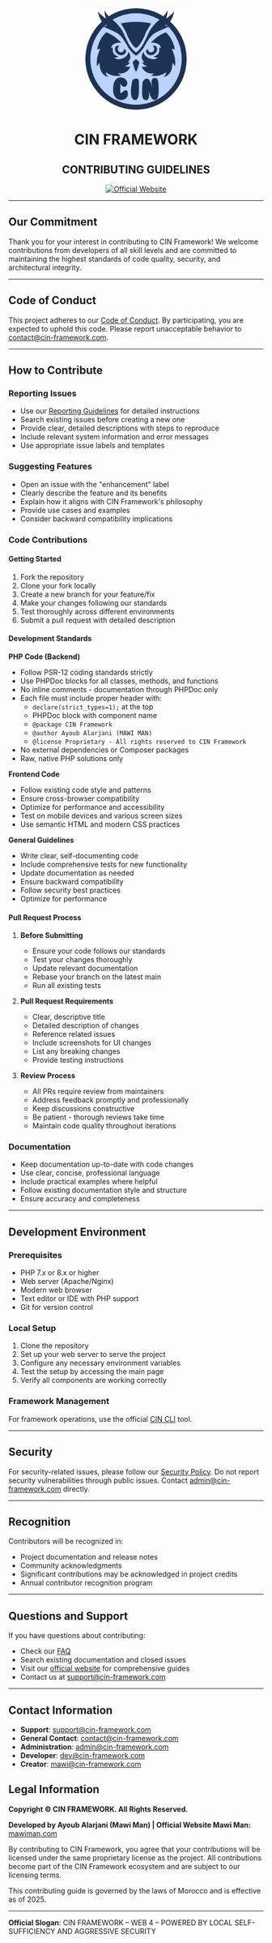 <div align="center">
  <img src="assets/img/CIN.svg" alt="CIN Framework Logo" width="200" height="200">
</div>

<h1 align="center">CIN FRAMEWORK</h1>
<h2 align="center">CONTRIBUTING GUIDELINES</h2>

<div align="center">

[![Official Website](https://img.shields.io/badge/Official_Website-www.cin--framework.com-dc2626?style=for-the-badge)](https://www.cin-framework.com)

</div>

---

## Our Commitment

Thank you for your interest in contributing to CIN Framework! We welcome contributions from developers of all skill levels and are committed to maintaining the highest standards of code quality, security, and architectural integrity.

---

## Code of Conduct

This project adheres to our [Code of Conduct](CODE_OF_CONDUCT.md). By participating, you are expected to uphold this code. Please report unacceptable behavior to [contact@cin-framework.com](mailto:contact@cin-framework.com).

---

## How to Contribute

### Reporting Issues

- Use our [Reporting Guidelines](https://www.cin-framework.com/p/0.html?page=reporting_guidelines) for detailed instructions
- Search existing issues before creating a new one
- Provide clear, detailed descriptions with steps to reproduce
- Include relevant system information and error messages
- Use appropriate issue labels and templates

### Suggesting Features

- Open an issue with the "enhancement" label
- Clearly describe the feature and its benefits
- Explain how it aligns with CIN Framework's philosophy
- Provide use cases and examples
- Consider backward compatibility implications

### Code Contributions

#### Getting Started

1. Fork the repository
2. Clone your fork locally
3. Create a new branch for your feature/fix
4. Make your changes following our standards
5. Test thoroughly across different environments
6. Submit a pull request with detailed description

#### Development Standards

**PHP Code (Backend)**
- Follow PSR-12 coding standards strictly
- Use PHPDoc blocks for all classes, methods, and functions
- No inline comments - documentation through PHPDoc only
- Each file must include proper header with:
  - `declare(strict_types=1);` at the top
  - PHPDoc block with component name
  - `@package CIN Framework`
  - `@author Ayoub Alarjani (MAWI MAN)`
  - `@license Proprietary - All rights reserved to CIN Framework`
- No external dependencies or Composer packages
- Raw, native PHP solutions only

**Frontend Code**
- Follow existing code style and patterns
- Ensure cross-browser compatibility
- Optimize for performance and accessibility
- Test on mobile devices and various screen sizes
- Use semantic HTML and modern CSS practices

**General Guidelines**
- Write clear, self-documenting code
- Include comprehensive tests for new functionality
- Update documentation as needed
- Ensure backward compatibility
- Follow security best practices
- Optimize for performance

#### Pull Request Process

1. **Before Submitting**
   - Ensure your code follows our standards
   - Test your changes thoroughly
   - Update relevant documentation
   - Rebase your branch on the latest main
   - Run all existing tests

2. **Pull Request Requirements**
   - Clear, descriptive title
   - Detailed description of changes
   - Reference related issues
   - Include screenshots for UI changes
   - List any breaking changes
   - Provide testing instructions

3. **Review Process**
   - All PRs require review from maintainers
   - Address feedback promptly and professionally
   - Keep discussions constructive
   - Be patient - thorough reviews take time
   - Maintain code quality throughout iterations

### Documentation

- Keep documentation up-to-date with code changes
- Use clear, concise, professional language
- Include practical examples where helpful
- Follow existing documentation style and structure
- Ensure accuracy and completeness

---

## Development Environment

### Prerequisites

- PHP 7.x or 8.x or higher
- Web server (Apache/Nginx)
- Modern web browser
- Text editor or IDE with PHP support
- Git for version control

### Local Setup

1. Clone the repository
2. Set up your web server to serve the project
3. Configure any necessary environment variables
4. Test the setup by accessing the main page
5. Verify all components are working correctly

### Framework Management

For framework operations, use the official [CIN CLI](https://github.com/cin-framework/cin-cli) tool.

---

## Security

For security-related issues, please follow our [Security Policy](SECURITY.md). Do not report security vulnerabilities through public issues. Contact [admin@cin-framework.com](mailto:admin@cin-framework.com) directly.

---

## Recognition

Contributors will be recognized in:
- Project documentation and release notes
- Community acknowledgments
- Significant contributions may be acknowledged in project credits
- Annual contributor recognition program

---

## Questions and Support

If you have questions about contributing:

- Check our [FAQ](https://www.cin-framework.com/p/0.html?page=faq)
- Search existing documentation and closed issues
- Visit our [official website](https://www.cin-framework.com) for comprehensive guides
- Contact us at [support@cin-framework.com](mailto:support@cin-framework.com)

---

## Contact Information

- **Support**: [support@cin-framework.com](mailto:support@cin-framework.com)
- **General Contact**: [contact@cin-framework.com](mailto:contact@cin-framework.com)
- **Administration**: [admin@cin-framework.com](mailto:admin@cin-framework.com)
- **Developer**: [dev@cin-framework.com](mailto:dev@cin-framework.com)
- **Creator**: [mawi@cin-framework.com](mailto:mawi@cin-framework.com)

## Legal Information

**Copyright © CIN FRAMEWORK. All Rights Reserved.**

**Developed by Ayoub Alarjani (Mawi Man) | Official Website Mawi Man:** [mawiman.com](https://www.mawiman.com)

By contributing to CIN Framework, you agree that your contributions will be licensed under the same proprietary license as the project. All contributions become part of the CIN Framework ecosystem and are subject to our licensing terms.

This contributing guide is governed by the laws of Morocco and is effective as of 2025.

---

**Official Slogan**: CIN FRAMEWORK – WEB 4 – POWERED BY LOCAL SELF-SUFFICIENCY AND AGGRESSIVE SECURITY